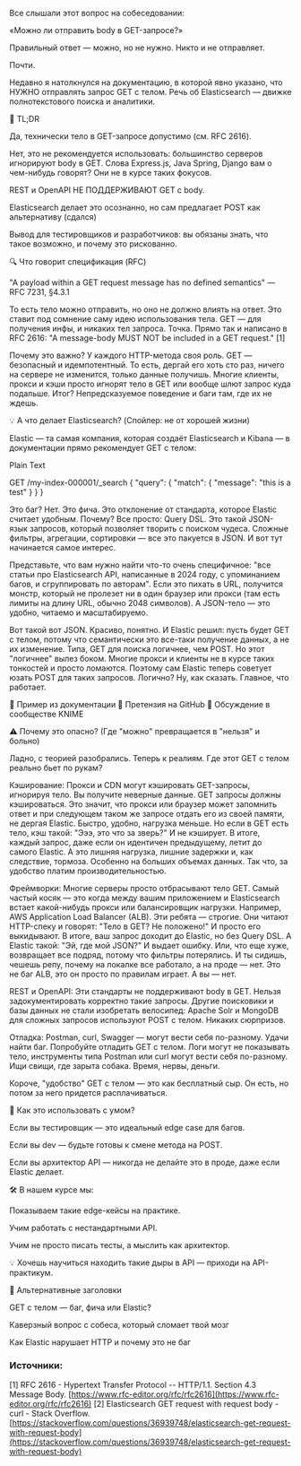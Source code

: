Все слышали этот вопрос на собеседовании:

«Можно ли отправить body в GET-запросе?»

Правильный ответ — можно, но не нужно. Никто и не отправляет.

Почти.

Недавно я натолкнулся на документацию, в которой явно указано, что НУЖНО отправлять запрос GET с телом. Речь об Elasticsearch — движке полнотекстового поиска и аналитики.

🚨 TL;DR

Да, технически тело в GET-запросе допустимо (см. RFC 2616).

Нет, это не рекомендуется использовать: большинство серверов игнорируют body в GET. Слова Express.js, Java Spring, Django вам о чем-нибудь говорят? Они не в курсе таких фокусов.

REST и OpenAPI НЕ ПОДДЕРЖИВАЮТ GET с body.

Elasticsearch делает это осознанно, но сам предлагает POST как альтернативу (сдался)

Вывод для тестировщиков и разработчиков: вы обязаны знать, что такое возможно, и почему это рискованно.

🔍 Что говорит спецификация (RFC)

"A payload within a GET request message has no defined semantics" — RFC 7231, §4.3.1

То есть тело можно отправить, но оно не должно влиять на ответ. Это ставит под сомнение саму идею использования тела. GET — для получения инфы, и никаких тел запроса. Точка. Прямо так и написано в RFC 2616: "A message-body MUST NOT be included in a GET request." [1]

Почему это важно? У каждого HTTP-метода своя роль. GET — безопасный и идемпотентный. То есть, дергай его хоть сто раз, ничего на сервере не изменится, только данные получишь. Многие клиенты, прокси и кэши просто игнорят тело в GET или вообще шлют запрос куда подальше. Итог? Непредсказуемое поведение и баги там, где их не ждешь.

💡 А что делает Elasticsearch? (Спойлер: не от хорошей жизни)

Elastic — та самая компания, которая создаёт Elasticsearch и Kibana — в документации прямо рекомендует GET с телом:

Plain Text

GET /my-index-000001/_search { "query": { "match": { "message": "this is a test" } } }

Это баг? Нет. Это фича. Это отклонение от стандарта, которое Elastic считает удобным. Почему? Все просто: Query DSL. Это такой JSON-язык запросов, который позволяет творить с поиском чудеса. Сложные фильтры, агрегации, сортировки — все это пакуется в JSON. И вот тут начинается самое интерес.

Представьте, что вам нужно найти что-то очень специфичное: "все статьи про Elasticsearch API, написанные в 2024 году, с упоминанием багов, и сгруппировать по авторам". Если это пихать в URL, получится монстр, который не пролезет ни в один браузер или прокси (там есть лимиты на длину URL, обычно 2048 символов). А JSON-тело — это удобно, читаемо и масштабируемо.

Вот такой вот JSON. Красиво, понятно. И Elastic решил: пусть будет GET с телом, потому что семантически это все-таки получение данных, а не их изменение. Типа, GET для поиска логичнее, чем POST. Но этот "логичнее" вылез боком. Многие прокси и клиенты не в курсе таких тонкостей и просто ломаются. Поэтому сам Elastic теперь советует юзать POST для таких запросов. Логично? Ну, как сказать. Главное, что работает.

🔗 Пример из документации 🔗 Претензия на GitHub 🔗 Обсуждение в сообществе KNIME

⚠️ Почему это опасно? (Где "можно" превращается в "нельзя" и больно)

Ладно, с теорией разобрались. Теперь к реалиям. Где этот GET с телом реально бьет по рукам?

Кэширование: Прокси и CDN могут кэшировать GET-запросы, игнорируя тело. Вы получите неверные данные. GET запросы должны кэшироваться. Это значит, что прокси или браузер может запомнить ответ и при следующем таком же запросе отдать его из своей памяти, не дергая Elastic. Быстро, удобно, нагрузка меньше. Но если в GET есть тело, кэш такой: "Эээ, это что за зверь?" И не кэширует. В итоге, каждый запрос, даже если он идентичен предыдущему, летит до самого Elastic. А это лишняя нагрузка, лишние задержки и, как следствие, тормоза. Особенно на больших объемах данных. Так что, за удобство платим производительностью.

Фреймворки: Многие серверы просто отбрасывают тело GET. Самый частый косяк — это когда между вашим приложением и Elasticsearch встает какой-нибудь прокси или балансировщик нагрузки. Например, AWS Application Load Balancer (ALB). Эти ребята — строгие. Они читают HTTP-спеку и говорят: "Тело в GET? Не положено!" И просто его выкидывают. В итоге, ваш запрос доходит до Elastic, но без Query DSL. А Elastic такой: "Эй, где мой JSON?" И выдает ошибку. Или, что еще хуже, возвращает все подряд, потому что фильтры потерялись. И ты сидишь, чешешь репу, почему на локалке все работало, а на проде — нет. Это не баг ALB, это он просто по правилам играет. А вы — нет.

REST и OpenAPI: Эти стандарты не поддерживают body в GET. Нельзя задокументировать корректно такие запросы. Другие поисковики и базы данных не стали изобретать велосипед: Apache Solr и MongoDB для сложных запросов используют POST с телом. Никаких сюрпризов.

Отладка: Postman, curl, Swagger — могут вести себя по-разному. Удачи найти баг. Попробуйте отладить GET с телом. Логи могут не показывать тело, инструменты типа Postman или curl могут вести себя по-разному. Ищи свищи, где зарыта собака. Время, нервы, деньги.

Короче, "удобство" GET с телом — это как бесплатный сыр. Он есть, но потом за него придется расплачиваться.

🧠 Как это использовать с умом?

Если вы тестировщик — это идеальный edge case для багов.

Если вы dev — будьте готовы к смене метода на POST.

Если вы архитектор API — никогда не делайте это в проде, даже если Elastic делает.

🛠️ В нашем курсе мы:

Показываем такие edge-кейсы на практике.

Учим работать с нестандартными API.

Учим не просто писать тесты, а мыслить как архитектор.

💡 Хочешь научиться находить такие дыры в API — приходи на API-практикум.

🎯 Альтернативные заголовки

GET с телом — баг, фича или Elastic?

Каверзный вопрос с собеса, который сломает твой мозг

Как Elastic нарушает HTTP и почему это не баг

### Источники:

[1] RFC 2616 - Hypertext Transfer Protocol -- HTTP/1.1. Section 4.3 Message Body. [https://www.rfc-editor.org/rfc/rfc2616](https://www.rfc-editor.org/rfc/rfc2616) [2] Elasticsearch GET request with request body - curl - Stack Overflow. [https://stackoverflow.com/questions/36939748/elasticsearch-get-request-with-request-body](https://stackoverflow.com/questions/36939748/elasticsearch-get-request-with-request-body)